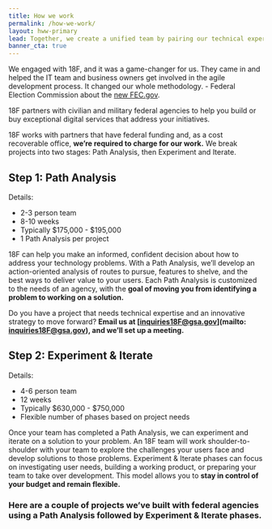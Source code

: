 ```yaml
---
title: How we work
permalink: /how-we-work/
layout: hww-primary
lead: Together, we create a unified team by pairing our technical expertise with your program knowledge.
banner_cta: true
---
```


<div class="testimonial-blockquote">
  We engaged with 18F, and it was a game-changer for us. They came in and helped the IT team and business owners get involved in the agile development process. It changed our whole methodology.
    <span>- Federal Election Commission about the <a href="https://18f.gsa.gov/what-we-deliver/fec-gov/">new FEC.gov</a>.</span>
</div>

18F partners with civilian and military federal agencies to help you build or buy exceptional digital services that address your initiatives.

18F works with partners that have federal funding and, as a cost recoverable office, **we’re required to charge for our work.** We break projects into two stages: Path Analysis, then Experiment and Iterate.

## Step 1: Path Analysis

Details:
- 2-3 person team
- 8-10 weeks
- Typically $175,000 - $195,000
- 1 Path Analysis per project

18F can help you make an informed, confident decision about how to address your technology problems. With a Path Analysis, we’ll develop an action-oriented analysis of routes to pursue, features to shelve, and the best ways to deliver value to your users. Each Path Analysis is customized to the needs of an agency, with the **goal of moving you from identifying a problem to working on a solution.**

<div class="usa-grid-line-hww"></div>

Do you have a project that needs technical expertise and an innovative strategy to move forward? **Email us at [inquiries18F@gsa.gov](mailto: inquiries18F@gsa.gov), and we’ll set up a meeting.**

## Step 2: Experiment & Iterate

Details:
- 4-6 person team
- 12 weeks
- Typically $630,000 - $750,000
- Flexible number of phases based on project needs

Once your team has completed a Path Analysis, we can experiment and iterate on a solution to your problem. An 18F team will work shoulder-to-shoulder with your team to explore the challenges your users face and develop solutions to those problems. Experiment & Iterate phases can focus on investigating user needs, building a working product, or preparing your team to take over development. This model allows you to **stay in control of your budget and remain flexible.**

### Here are a couple of projects we’ve built with federal agencies using a Path Analysis followed by Experiment & Iterate phases.
